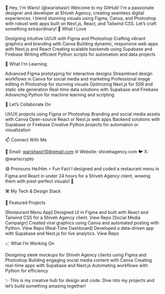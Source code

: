 👋 Hey, I'm Waris! (@warishasir)
Welcome to my GitHub! I'm a passionate designer and developer at Shiveh Agency, creating seamless digital experiences. I blend stunning visuals using Figma, Canva, and Photoshop with robust web apps built on Next.js, React, and Tailwind CSS. Let’s craft something extraordinary!
👀 What I Love

Designing intuitive UI/UX with Figma and Photoshop
Crafting vibrant graphics and branding with Canva
Building dynamic, responsive web apps with Next.js and React
Creating scalable backends using Supabase and Firebase
Writing efficient Python scripts for automation and data projects

🌱 What I'm Learning

Advanced Figma prototyping for interactive designs
Streamlined design workflows in Canva for social media and marketing
Professional image editing in Photoshop for stunning visuals
Optimizing Next.js for SSR and static site generation
Real-time data solutions with Supabase and Firebase
Advancing Python for machine learning and scripting

💞️ Let’s Collaborate On

UI/UX projects using Figma or Photoshop
Branding and social media assets with Canva
Open-source React or Next.js web apps
Backend solutions with Supabase or Firebase
Creative Python projects for automation or visualization

📫 Connect With Me

📧 Email: warishasir10@gmail.com
🌐 Website: shivehagency.com
🐦 X: @wariscrypto

😄 Pronouns
He/Him
⚡ Fun Fact
I designed and coded a restaurant menu in Figma and React in under 24 hours for a Shiveh Agency client, wowing them with pixel-perfect visuals! 🚀

🛠️ My Tech & Design Stack

🌟 Featured Projects

[Restaurant Menu App] Designed UI in Figma and built with React and Tailwind CSS for a Shiveh Agency client. View Repo
[Social Media Campaign] Created viral graphics using Canva and automated posting with Python. View Repo
[Real-Time Dashboard] Developed a data-driven app with Supabase and Next.js for live analytics. View Repo

📈 What I’m Working On

Designing sleek mockups for Shiveh Agency clients using Figma and Photoshop
Building engaging social media content with Canva
Creating real-time apps with Supabase and Next.js
Automating workflows with Python for efficiency


✨ This is my creative hub for design and code. Dive into my projects and let’s build something amazing together!
